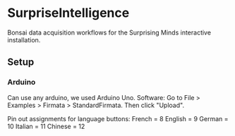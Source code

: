 # SurpriseIntelligence

Bonsai data acquisition workflows for the Surprising Minds interactive installation.

## Setup

### Arduino

Can use any arduino, we used Arduino Uno. Software: Go to File > Examples > Firmata > StandardFirmata. Then click "Upload". 

Pin out assignments for language buttons: 
French = 8
English = 9
German = 10
Italian = 11
Chinese = 12
